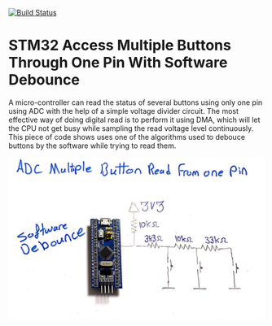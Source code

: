 [![Build Status](https://img.shields.io/badge/USEFUL%20ELECTRONICS-YOUTUBE-red)](https://www.youtube.com/channel/UC5zdou2_vz6rjpqMJ23UnQg)
# STM32 Access Multiple Buttons Through One Pin With Software Debounce
A micro-controller can read the status of several buttons using only one pin using ADC with the help of a simple voltage divider circuit. The most effective way of doing digital read is to perform it using DMA, which will let the CPU not get busy while sampling the read voltage level continuously. This piece of code shows uses one of the algorithms used to debouce buttons by the software while trying to read them.

![Circuit Diagram](https://github.com/UsefulElectronics/stm32-soft-debounce-adc-buttons-read/blob/main/Circuit%20diagram/voltage%20divider%20circuit.jpg)